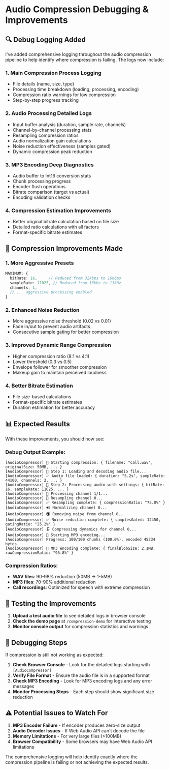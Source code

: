 # Audio Compression Debugging & Improvements

## 🔍 Debug Logging Added

I've added comprehensive logging throughout the audio compression pipeline to help identify where compression is failing. The logs now include:

### 1. **Main Compression Process Logging**
- File details (name, size, type)
- Processing time breakdown (loading, processing, encoding)
- Compression ratio warnings for low compression
- Step-by-step progress tracking

### 2. **Audio Processing Detailed Logs**
- Input buffer analysis (duration, sample rate, channels)
- Channel-by-channel processing stats
- Resampling compression ratios
- Audio normalization gain calculations
- Noise reduction effectiveness (samples gated)
- Dynamic compression peak reduction

### 3. **MP3 Encoding Deep Diagnostics**
- Audio buffer to Int16 conversion stats
- Chunk processing progress
- Encoder flush operations
- Bitrate comparison (target vs actual)
- Encoding validation checks

### 4. **Compression Estimation Improvements**
- Better original bitrate calculation based on file size
- Detailed ratio calculations with all factors
- Format-specific bitrate estimates

## 🚀 Compression Improvements Made

### 1. **More Aggressive Presets**
```typescript
MAXIMUM: {
  bitRate: 16,     // Reduced from 32kbps to 16kbps
  sampleRate: 11025, // Reduced from 16kHz to 11kHz
  channels: 1,
  // ... aggressive processing enabled
}
```

### 2. **Enhanced Noise Reduction**
- More aggressive noise threshold (0.02 vs 0.01)
- Fade in/out to prevent audio artifacts
- Consecutive sample gating for better compression

### 3. **Improved Dynamic Range Compression**
- Higher compression ratio (8:1 vs 4:1)
- Lower threshold (0.3 vs 0.5)
- Envelope follower for smoother compression
- Makeup gain to maintain perceived loudness

### 4. **Better Bitrate Estimation**
- File size-based calculations
- Format-specific bitrate estimates
- Duration estimation for better accuracy

## 📊 Expected Results

With these improvements, you should now see:

### **Debug Output Example:**
```
[AudioCompressor] 🎵 Starting compression: { filename: "call.wav", originalSize: 50MB, ... }
[AudioCompressor] 📂 Step 1: Loading and decoding audio file...
[AudioCompressor] ✅ Audio file loaded: { duration: "5.2s", sampleRate: 44100, channels: 2, ... }
[AudioCompressor] 🔧 Step 2: Processing audio with settings: { bitRate: 16, sampleRate: 11025, ... }
[AudioCompressor] 🔄 Processing channel 1/1...
[AudioCompressor] 🔄 Resampling channel 0...
[AudioCompressor] ✅ Resampling complete: { compressionRatio: "75.0%" }
[AudioCompressor] 🔊 Normalizing channel 0...
[AudioCompressor] 🔇 Removing noise from channel 0...
[AudioCompressor] ✅ Noise reduction complete: { samplesGated: 12450, gatingRatio: "25.2%" }
[AudioCompressor] 🗜️ Compressing dynamics for channel 0...
[AudioCompressor] 🎵 Starting MP3 encoding...
[AudioCompressor] Progress: 100/100 chunks (100.0%), encoded 45234 bytes
[AudioCompressor] 🎉 MP3 encoding complete: { finalBlobSize: 2.1MB, rawCompressionRatio: "95.8%" }
```

### **Compression Ratios:**
- **WAV files**: 90-98% reduction (50MB → 1-5MB)
- **MP3 files**: 70-90% additional reduction
- **Call recordings**: Optimized for speech with extreme compression

## 🧪 Testing the Improvements

1. **Upload a test audio file** to see detailed logs in browser console
2. **Check the demo page** at `/compression-demo` for interactive testing
3. **Monitor console output** for compression statistics and warnings

## 🔧 Debugging Steps

If compression is still not working as expected:

1. **Check Browser Console** - Look for the detailed logs starting with `[AudioCompressor]`
2. **Verify File Format** - Ensure the audio file is in a supported format
3. **Check MP3 Encoding** - Look for MP3 encoding logs and any error messages
4. **Monitor Processing Steps** - Each step should show significant size reduction

## ⚠️ Potential Issues to Watch For

1. **MP3 Encoder Failure** - If encoder produces zero-size output
2. **Audio Decoder Issues** - If Web Audio API can't decode the file
3. **Memory Limitations** - For very large files (>100MB)
4. **Browser Compatibility** - Some browsers may have Web Audio API limitations

The comprehensive logging will help identify exactly where the compression pipeline is failing or not achieving the expected results.
